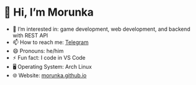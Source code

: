 # 👋 Hi, I’m Morunka

- 👀 I’m interested in: game development, web development, and backend with REST API
- 📫 How to reach me: [Telegram](https://t.me/MEOW_MUR920)
- 😄 Pronouns: he/him
- ⚡ Fun fact: I code in VS Code
- 🖥️ Operating System: Arch Linux
- 🌐 Website: [morunka.github.io](https://morunka.github.io)

<!---
Morunka/Morunka is a ✨ special ✨ repository because its `README.md` (this file) appears on your GitHub profile.
You can click the Preview link to take a look at your changes.
--->
